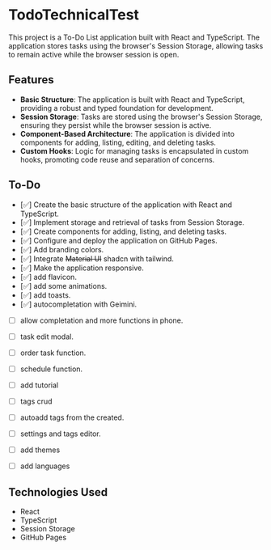 # TodoTechnicalTest

This project is a To-Do List application built with React and TypeScript. The application stores tasks using the browser's Session Storage, allowing tasks to remain active while the browser session is open.

## Features

- **Basic Structure**: The application is built with React and TypeScript, providing a robust and typed foundation for development.
- **Session Storage**: Tasks are stored using the browser's Session Storage, ensuring they persist while the browser session is active.
- **Component-Based Architecture**: The application is divided into components for adding, listing, editing, and deleting tasks.
- **Custom Hooks**: Logic for managing tasks is encapsulated in custom hooks, promoting code reuse and separation of concerns.


## To-Do

- [✅] Create the basic structure of the application with React and TypeScript.
- [✅] Implement storage and retrieval of tasks from Session Storage.
- [✅] Create components for adding, listing, and deleting tasks.
- [✅] Configure and deploy the application on GitHub Pages.
- [✅] Add branding colors.
- [✅] Integrate ~~Material UI~~ shadcn with tailwind.
- [✅] Make the application responsive.
- [✅] add flavicon.
- [✅] add some animations.
- [✅] add toasts.
- [✅] autocompletation with Geimini.
- [ ] allow completation and more functions in phone.
- [ ] task edit modal.
- [ ] order task function.
- [ ] schedule function.

- [ ] add tutorial

- [ ] tags crud
- [ ] autoadd tags from the created.
- [ ] settings and tags editor.
- [ ] add themes
- [ ] add languages



## Technologies Used

- React
- TypeScript
- Session Storage
- GitHub Pages